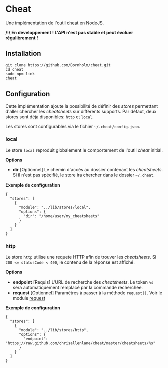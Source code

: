 # Cheat

Une implémentation de l'outil [cheat](https://github.com/chrisallenlane/cheat) en NodeJS.

**/!\ En développement ! L'API n'est pas stable et peut évoluer régulièrement !**

## Installation

```
git clone https://github.com/Bornholm/cheat.git
cd cheat
sudo npm link
cheat
```

## Configuration

Cette implémentation ajoute la possibilité de définir des _stores_ permettant d'aller chercher les _cheatsheets_ sur différents supports. Par défaut, deux stores sont déjà disponibles: `http` et `local`.

Les stores sont configurables via le fichier `~/.cheat/config.json`.


### local

Le store `local` reproduit  globalement le comportement de l'outil _cheat_ initial.

**Options**
- **dir** [Optionnel] Le chemin d'accès au dossier contenant les _cheatsheets_. Si il n'est pas spécifié, le store ira chercher dans le dossier `~/.cheat`.

**Exemple de configuration**
```
{
  "stores": [
    {
      "module": "../lib/stores/local",
      "options": {
        "dir": "/home/user/my_cheatsheets"
      }
    }
  ]
}
```

### http

Le store `http` utilise une requete HTTP afin de trouver les _cheatsheets_. Si `200 <= statusCode < 400`, le contenu de la réponse est affiché.

**Options**
- **endpoint** [Requis] L'URL de recherche des _cheatsheets_. Le token `%s` sera automatiquement remplacé par la commande recherchée.
- **request** [Optionnel] Paramètres à passer à la méthode `request()`. Voir le module [request](https://github.com/mikeal/request)

**Exemple de configuration**
```
{
  "stores": [
    {
      "module": "../lib/stores/http",
      "options": {
        "endpoint": "https://raw.github.com/chrisallenlane/cheat/master/cheatsheets/%s"
      }
    }
  ]
}
```






